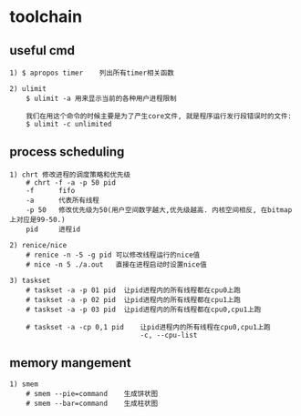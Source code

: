 # toolchain

## useful cmd
    1) $ apropos timer    列出所有timer相关函数

    2) ulimit
        $ ulimit -a 用来显示当前的各种用户进程限制

        我们在用这个命令的时候主要是为了产生core文件, 就是程序运行发行段错误时的文件:
        $ ulimit -c unlimited

## process scheduling
    1) chrt 修改进程的调度策略和优先级
        # chrt -f -a -p 50 pid
        -f      fifo
        -a      代表所有线程
        -p 50   修改优先级为50(用户空间数字越大,优先级越高. 内核空间相反, 在bitmap上对应是99-50.)
        pid     进程id

    2) renice/nice
        # renice -n -5 -g pid 可以修改线程运行的nice值
        # nice -n 5 ./a.out   直接在进程启动时设置nice值
        
    3) taskset
        # taskset -a -p 01 pid  让pid进程内的所有线程都在cpu0上跑
        # taskset -a -p 02 pid  让pid进程内的所有线程都在cpu1上跑
        # taskset -a -p 03 pid  让pid进程内的所有线程都在cpu0,cpu1上跑

        # taskset -a -cp 0,1 pid    让pid进程内的所有线程在cpu0,cpu1上跑
                                    -c, --cpu-list

## memory mangement
    1) smem
        # smem --pie=command    生成饼状图
        # smem --bar=command    生成柱状图
